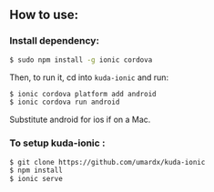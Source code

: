 ## How to use:
### Install dependency:

```bash
$ sudo npm install -g ionic cordova
```

Then, to run it, cd into `kuda-ionic` and run:

```bash
$ ionic cordova platform add android
$ ionic cordova run android
```

Substitute android for ios if on a Mac.

### To setup kuda-ionic :

```bash
$ git clone https://github.com/umardx/kuda-ionic
$ npm install
$ ionic serve
```